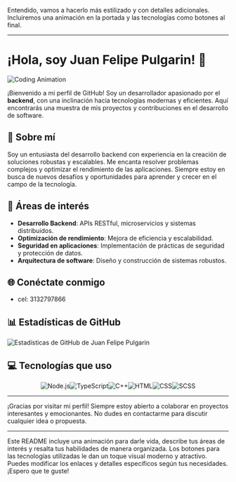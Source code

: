 Entendido, vamos a hacerlo más estilizado y con detalles adicionales. Incluiremos una animación en la portada y las tecnologías como botones al final.

---

# ¡Hola, soy Juan Felipe Pulgarin! 👋

![Coding Animation](https://media.giphy.com/media/qgQUggAC3Pfv687qPC/giphy.gif)

¡Bienvenido a mi perfil de GitHub! Soy un desarrollador apasionado por el **backend**, con una inclinación hacia tecnologías modernas y eficientes. Aquí encontrarás una muestra de mis proyectos y contribuciones en el desarrollo de software.

## 🚀 Sobre mí

Soy un entusiasta del desarrollo backend con experiencia en la creación de soluciones robustas y escalables. Me encanta resolver problemas complejos y optimizar el rendimiento de las aplicaciones. Siempre estoy en busca de nuevos desafíos y oportunidades para aprender y crecer en el campo de la tecnología.

## 🎯 Áreas de interés

- **Desarrollo Backend**: APIs RESTful, microservicios y sistemas distribuidos.
- **Optimización de rendimiento**: Mejora de eficiencia y escalabilidad.
- **Seguridad en aplicaciones**: Implementación de prácticas de seguridad y protección de datos.
- **Arquitectura de software**: Diseño y construcción de sistemas robustos.


## 🌐 Conéctate conmigo

- cel: 3132797866

## 📊 Estadísticas de GitHub

![Estadísticas de GitHub de Juan Felipe Pulgarin](https://github-readme-stats.vercel.app/api?username=tu-usuario&show_icons=true&theme=radical)

## 💻 Tecnologías que uso

<div style="display: flex; justify-content: center;">
  <img src="https://img.shields.io/badge/Node.js-43853D?style=for-the-badge&logo=node.js&logoColor=white" alt="Node.js"/>
  <img src="https://img.shields.io/badge/TypeScript-3178C6?style=for-the-badge&logo=typescript&logoColor=white" alt="TypeScript"/>
  <img src="https://img.shields.io/badge/C++-00599C?style=for-the-badge&logo=c%2B%2B&logoColor=white" alt="C++"/>
  <img src="https://img.shields.io/badge/HTML-E34F26?style=for-the-badge&logo=html5&logoColor=white" alt="HTML"/>
  <img src="https://img.shields.io/badge/CSS-1572B6?style=for-the-badge&logo=css3&logoColor=white" alt="CSS"/>
  <img src="https://img.shields.io/badge/SCSS-CC6699?style=for-the-badge&logo=sass&logoColor=white" alt="SCSS"/>
</div>

---

¡Gracias por visitar mi perfil! Siempre estoy abierto a colaborar en proyectos interesantes y emocionantes. No dudes en contactarme para discutir cualquier idea o propuesta.

---

Este README incluye una animación para darle vida, describe tus áreas de interés y resalta tus habilidades de manera organizada. Los botones para las tecnologías utilizadas le dan un toque visual moderno y atractivo. Puedes modificar los enlaces y detalles específicos según tus necesidades. ¡Espero que te guste!
